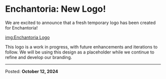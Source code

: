 # Enchantoria: New Logo!

We are excited to announce that a fresh temporary logo has been created for Enchantoria! 

[img:Enchantoria Logo](https://raw.githubusercontent.com/pissyhamster/enchantoria/main/blogs/images/10-12-2024-2.png)

This logo is a work in progress, with future enhancements and iterations to follow.
We will be using this design as a placeholder while we continue to refine and develop our branding.

---

Posted: **October 12, 2024**
